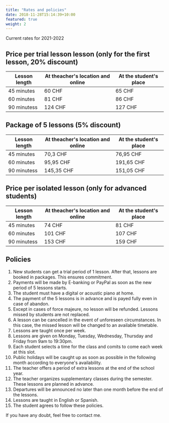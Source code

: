 ```yaml
---
title: "Rates and policies"
date: 2018-11-28T15:14:39+10:00
featured: true
weight: 2
---
```


Current rates for 2021-2022

## Price per trial lesson lesson (only for the first lesson, 20% discount)

Lesson length | At theacher's location and online | At the student's place
--- | --- | ---
45 minutes | 60 CHF | 65 CHF
60 minutes | 81 CHF | 86 CHF
90 minutess | 124 CHF| 127 CHF

## Package of 5 lessons (5% discount)

Lesson length | At theacher's location and online | At the student's place
--- | --- | ---
45 minutes | 70,3 CHF | 76,95 CHF
60 minutes | 95,95 CHF | 191,65 CHF
90 minutess | 145,35 CHF| 151,05 CHF

## Price per isolated lesson (only for advanced students)

Lesson length | At theacher's location and online | At the student's place
--- | --- | ---
45 minutes | 74 CHF | 81 CHF
60 minutes | 101 CHF | 107 CHF
90 minutess | 153 CHF| 159 CHF

## Policies

1. New students can get a trial period of 1 lesson. After that, lessons are booked in packages. This ensures commitment.
2. Payments will be made by E-banking or PayPal as soon as the new period of 5 lessons starts. 
3. The student must have a digital or acoustic piano at home.
4. The payment of the 5 lessons is in advance and is payed fully even in case of abandon.
5. Except in cases of force majeure, no lesson will be refunded. Lessons missed by students are not replaced.
6. A lesson can be cancelled in the event of unforeseen circumstances. In this case, the missed lesson will be changed to an available timetable. 
7. Lessons are taught once per week. 
8. Lessons are given on Monday, Tuesday, Wednesday, Thursday and Friday from 9am to 19:30pm. 
9. Each student selects a time for the class and comits to come each week at this slot. 
10. Public holidays will be caught up as soon as possible in the following month according to everyone's availability.
11. The teacher offers a period of extra lessons at the end of the school year.
12. The teacher organizes supplementary classes during the semester. These lessons are planned in advance. 
13. Departures will be announced no later than one month before the end of the lessons.
14. Lessons are taught in English or Spanish.
15. The student agrees to follow these policies.

If you have any doubt, feel free to contact me.
